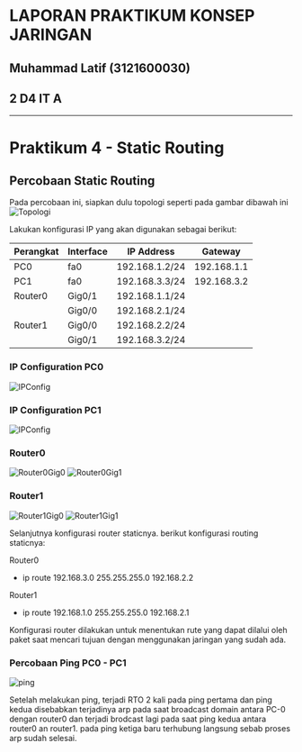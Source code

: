 # LAPORAN PRAKTIKUM KONSEP JARINGAN
## Muhammad Latif (3121600030)
## 2 D4 IT A
---


# Praktikum 4 - Static Routing

## Percobaan Static Routing

Pada percobaan ini, siapkan dulu topologi seperti pada gambar dibawah ini
![Topologi](Assets/Topologi.png)

Lakukan konfigurasi IP yang akan digunakan sebagai berikut:

| Perangkat | Interface | IP Address     | Gateway     |
| --------- | --------- | -------------- | ----------- |
| PC0       | fa0       | 192.168.1.2/24 | 192.168.1.1 |
| PC1       | fa0       | 192.168.3.3/24 | 192.168.3.2 |
| Router0   | Gig0/1    | 192.168.1.1/24 |             |
|           | Gig0/0    | 192.168.2.1/24 |             |
| Router1   | Gig0/0    | 192.168.2.2/24 |             |
|           | Gig0/1    | 192.168.3.2/24 |             |

### IP Configuration PC0

![IPConfig](Assets/PC0.png)

### IP Configuration PC1

![IPConfig](Assets/PC1.png)

### Router0

![Router0Gig0](Assets/Route0%20Gig0.png)
![Router0Gig1](Assets/Route0%20Gig1.png)

### Router1

![Router1Gig0](Assets/Route1%20Gig0.png)
![Router1Gig1](Assets/Route1%20Gig1.png)

Selanjutnya konfigurasi router staticnya. berikut konfigurasi routing staticnya:

Router0

- ip route 192.168.3.0 255.255.255.0 192.168.2.2

Router1

- ip route 192.168.1.0 255.255.255.0 192.168.2.1

Konfigurasi router dilakukan untuk menentukan rute yang dapat dilalui oleh paket saat mencari tujuan dengan menggunakan jaringan yang sudah ada.

### Percobaan Ping PC0 - PC1

![ping](Assets/ping.png)

Setelah melakukan ping, terjadi RTO 2 kali pada ping pertama dan ping kedua disebabkan terjadinya arp pada saat broadcast domain antara PC-0 dengan router0 dan terjadi brodcast lagi pada saat ping kedua antara router0 an router1. pada ping ketiga baru terhubung langsung sebab proses arp sudah selesai.